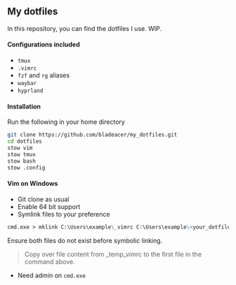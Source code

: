 ## My dotfiles

In this repository, you can find the dotfiles I use. WIP.

#### Configurations included

- `tmux`
- `.vimrc`
- `fzf` and `rg` aliases
- `waybar`
- `hyprland`

#### Installation

Run the following in your home directory

```bash
git clone https://github.com/bladeacer/my_dotfiles.git
cd dotfiles
stow vim
stow tmux
stow bash
stow .config
```

#### Vim on Windows

- Git clone as usual
- Enable 64 bit support
- Symlink files to your preference

```md
cmd.exe > mklink C:\Users\example\_vimrc C:\Users\example\<your_dotfiles_path>\_vimrc
```

Ensure both files do not exist before symbolic linking.
> Copy over file content from _temp_vimrc to the first file in the command above.

- Need admin on `cmd.exe`
